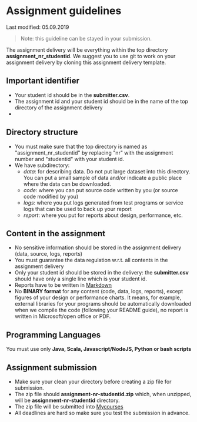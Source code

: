 # Assignment guidelines

Last modified: 05.09.2019
>Note: this guideline can be stayed in your submission.

The assignment delivery will be everything within the top directory **assignment_nr_studentid**. We suggest you to use git to work on your assignment delivery by cloning this assignment delivery template.

## Important identifier

* Your student id should be in the **submitter.csv**.
* The assignment id and your student id should be in the name of the top directory of the assignment delivery
*
## Directory structure

* You must make sure that the top directory is named as "assignment_nr_studentid" by replacing "nr" with the assignment number and "studentid" with your student id.
* We have subdirectory:
   - *data*: for describing data. Do not put large dataset into this directory. You can put a small sample of data and/or indicate a public place where the data can be downloaded.
   - *code*: where you can put source code written by you (or source code modified by you)
   - *logs*: where you put logs generated from test programs or service logs that can be used to back up your report
   - *report*: where you put for reports about design, performance, etc.

## Content in the assignment

* No sensitive information should be stored in the assignment delivery (data, source, logs, reports)
* You must guarantee the data regulation w.r.t. all contents in the assignment delivery
* Only your student id should be stored in the delivery: the **submitter.csv** should have only a single line which is your student id.
* Reports have to be written in [Markdown](https://github.com/adam-p/markdown-here/wiki/Markdown-Cheatsheet)
* No **BINARY format** for any content (code, data, logs, reports), except figures of your design or performance charts. It means, for example, external libraries for your programs should be automatically downloaded when we compile the code (following your README guide), no report is written in Microsoft/open office or PDF.

## Programming Languages
You must use only **Java, Scala, Javascript/NodeJS, Python or bash scripts**

## Assignment submission

* Make sure your clean your directory before creating a zip file for submission.
* The zip file should **assignment-nr-studentid.zip** which, when unzipped, will be **assignment-nr-studentid** directory.
* The zip file will be submitted into [Mycourses](http://mycourses.aalto.fi)
* All deadlines are hard so make sure you test the submission in advance.
